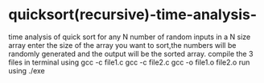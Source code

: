 # quicksort(recursive)-time-analysis-
time analysis of quick sort for any N number of random inputs in a N size array 
enter the size of the array you want to sort,the numbers will be randomly generated and the output will be the sorted array.
compile the 3 files in terminal using gcc -c file1.c
                                    gcc -c file2.c
                                    gcc -o file1.o file2.o
                            run using ./exe

